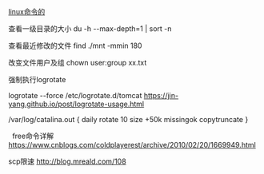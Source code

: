 [linux命令的](http://man.linuxde.net/)

查看一级目录的大小
du -h --max-depth=1 | sort -n


查看最近修改的文件
find ./mnt  -mmin 180

改变文件用户及组
chown user:group xx.txt


强制执行logrotate

logrotate --force /etc/logrotate.d/tomcat
https://jin-yang.github.io/post/logrotate-usage.html

/var/log/catalina.out {
        daily
       rotate 10
       size +50k
       missingok
        copytruncate
   }
   
   
   free命令详解 https://www.cnblogs.com/coldplayerest/archive/2010/02/20/1669949.html          
   

scp限速
http://blog.mreald.com/108
